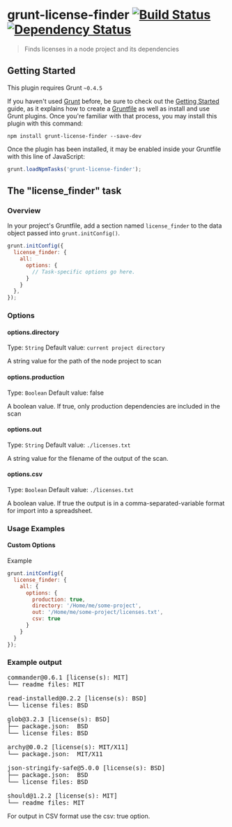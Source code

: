 # grunt-license-finder [![Build Status](https://secure.travis-ci.org/iandotkelly/grunt-license-finder.png)](http://travis-ci.org/iandotkelly/grunt-license-finder)[![Dependency Status](https://gemnasium.com/iandotkelly/grunt-license-finder.svg)](https://gemnasium.com/iandotkelly/grunt-license-finder)

> Finds licenses in a node project and its dependencies

## Getting Started
This plugin requires Grunt `~0.4.5`

If you haven't used [Grunt](http://gruntjs.com/) before, be sure to check out the [Getting Started](http://gruntjs.com/getting-started) guide, as it explains how to create a [Gruntfile](http://gruntjs.com/sample-gruntfile) as well as install and use Grunt plugins. Once you're familiar with that process, you may install this plugin with this command:

```shell
npm install grunt-license-finder --save-dev
```

Once the plugin has been installed, it may be enabled inside your Gruntfile with this line of JavaScript:

```js
grunt.loadNpmTasks('grunt-license-finder');
```

## The "license_finder" task

### Overview
In your project's Gruntfile, add a section named `license_finder` to the data object passed into `grunt.initConfig()`.

```js
grunt.initConfig({
  license_finder: {
    all:
      options: {
        // Task-specific options go here.
      }
    }
  },
});
```

### Options

#### options.directory
Type: `String`
Default value: `current project directory`

A string value for the path of the node project to scan

#### options.production
Type: `Boolean`
Default value: false

A boolean value. If true, only production dependencies are included in the scan

#### options.out
Type: `String`
Default value: `./licenses.txt`

A string value for the filename of the output of the scan.

#### options.csv
Type: `Boolean`
Default value: `./licenses.txt`

A boolean value.  If true the output is in a comma-separated-variable format for import into a spreadsheet.

### Usage Examples

#### Custom Options
Example

```js
grunt.initConfig({
  license_finder: {
    all: {
      options: {
        production: true,
        directory: '/Home/me/some-project',
        out: '/Home/me/some-project/licenses.txt',
        csv: true
      }
    }
  }
});
```

### Example output

<pre>
commander@0.6.1 [license(s): MIT]
└── readme files: MIT

read-installed@0.2.2 [license(s): BSD]
└── license files: BSD

glob@3.2.3 [license(s): BSD]
├── package.json:  BSD
└── license files: BSD

archy@0.0.2 [license(s): MIT/X11]
└── package.json:  MIT/X11

json-stringify-safe@5.0.0 [license(s): BSD]
├── package.json:  BSD
└── license files: BSD

should@1.2.2 [license(s): MIT]
└── readme files: MIT
</pre>

For output in CSV format use the csv: true option.
